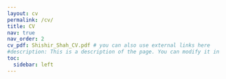 ```yaml
---
layout: cv
permalink: /cv/
title: CV
nav: true
nav_order: 2
cv_pdf: Shishir_Shah_CV.pdf # you can also use external links here
#description: This is a description of the page. You can modify it in '_pages/cv.md'. You can also change or remove the top pdf download button.
toc:
  sidebar: left
---
```

